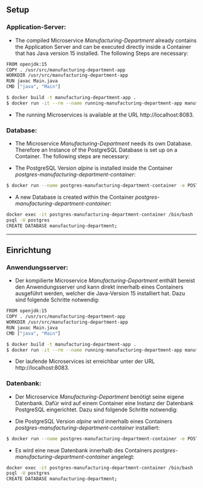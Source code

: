 ## Setup

### Application-Server:
* The compiled Microservice *Manufacturing-Department* already contains the Application Server and can be executed directly inside a Container that has Java version 15 installed. The following Steps are necessary:

```sh
FROM openjdk:15
COPY . /usr/src/manufacturing-department-app
WORKDIR /usr/src/manufacturing-department-app
RUN javac Main.java
CMD ["java", "Main"]
```

```sh
$ docker build -t manufacturing-department-app .
$ docker run -it --rm --name running-manufacturing-department-app manufacturing-department-app
```

* The running Microservices is available at the URL http://localhost:8083.

### Database:

* The Microservice *Manufacturing-Department* needs its own Database. Therefore an Instance of the PostgreSQL Database is set up on a Container. The following steps are necessary:

* The PostgreSQL Version *alpine* is installed inside the Container *postgres-manufacturing-department-container*:

```sh
$ docker run --name postgres-manufacturing-department-container -e POSTGRES_PASSWORD=manufacturing-department -d -p 5435:5432 postgres:alpine
```

* A new Database is created within the Container *postgres-manufacturing-department-container*:

```sh
docker exec -it postgres-manufacturing-department-container /bin/bash
psql -U postgres
CREATE DATABASE manufacturing-department;
```
___

## Einrichtung
### Anwendungsserver:

* Der kompilierte Microservice *Manufacturing-Department* enthält bereist den Anwendungsserver und kann direkt innerhalb eines Containers ausgeführt werden, welcher die Java-Version 15 installiert hat. Dazu sind folgende Schritte notwendig:

```sh
FROM openjdk:15
COPY . /usr/src/manufacturing-department-app
WORKDIR /usr/src/manufacturing-department-app
RUN javac Main.java
CMD ["java", "Main"]
```

```sh
$ docker build -t manufacturing-department-app .
$ docker run -it --rm --name running-manufacturing-department-app manufacturing-department-app
```

* Der laufende Microservices ist erreichbar unter der URL http://localhost:8083.

### Datenbank:

* Der Microservice *Manufacturing-Department* benötigt seine eigene Datenbank. Dafür wird auf einem Container eine Instanz der Datenbank PostgreSQL eingerichtet. Dazu sind folgende Schritte notwendig:

* Die PostgreSQL Version *alpine* wird innerhalb eines Containers *postgres-manufacturing-department-container* installiert:

```sh
$ docker run --name postgres-manufacturing-department-container -e POSTGRES_PASSWORD=manufacturing-department -d -p 5435:5432 postgres:alpine
```

* Es wird eine neue Datenbank innerhalb des Containers *postgres-manufacturing-department-container* angelegt:

```sh
docker exec -it postgres-manufacturing-department-container /bin/bash
psql -U postgres
CREATE DATABASE manufacturing-department;
```
